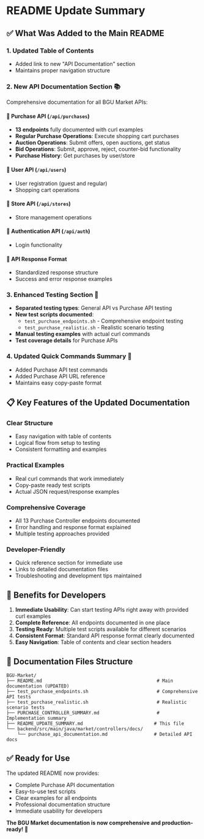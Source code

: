 # README Update Summary

## ✅ What Was Added to the Main README

### 1. Updated Table of Contents
- Added link to new "API Documentation" section
- Maintains proper navigation structure

### 2. New API Documentation Section 📚
Comprehensive documentation for all BGU Market APIs:

#### 🛒 Purchase API (`/api/purchases`)
- **13 endpoints** fully documented with curl examples
- **Regular Purchase Operations**: Execute shopping cart purchases
- **Auction Operations**: Submit offers, open auctions, get status
- **Bid Operations**: Submit, approve, reject, counter-bid functionality
- **Purchase History**: Get purchases by user/store

#### 👤 User API (`/api/users`)
- User registration (guest and regular)
- Shopping cart operations

#### 🏪 Store API (`/api/stores`)
- Store management operations

#### 🔐 Authentication API (`/api/auth`)
- Login functionality

#### 📖 API Response Format
- Standardized response structure
- Success and error response examples

### 3. Enhanced Testing Section 🧪
- **Separated testing types**: General API vs Purchase API testing
- **New test scripts documented**:
  - `test_purchase_endpoints.sh` - Comprehensive endpoint testing
  - `test_purchase_realistic.sh` - Realistic scenario testing
- **Manual testing examples** with actual curl commands
- **Test coverage details** for Purchase APIs

### 4. Updated Quick Commands Summary 🚀
- Added Purchase API test commands
- Added Purchase API URL reference
- Maintains easy copy-paste format

## 📋 Key Features of the Updated Documentation

### Clear Structure
- Easy navigation with table of contents
- Logical flow from setup to testing
- Consistent formatting and examples

### Practical Examples
- Real curl commands that work immediately
- Copy-paste ready test scripts
- Actual JSON request/response examples

### Comprehensive Coverage
- All 13 Purchase Controller endpoints documented
- Error handling and response format explained
- Multiple testing approaches provided

### Developer-Friendly
- Quick reference section for immediate use
- Links to detailed documentation files
- Troubleshooting and development tips maintained

## 🎯 Benefits for Developers

1. **Immediate Usability**: Can start testing APIs right away with provided curl examples
2. **Complete Reference**: All endpoints documented in one place
3. **Testing Ready**: Multiple test scripts available for different scenarios
4. **Consistent Format**: Standard API response format clearly documented
5. **Easy Navigation**: Table of contents and clear section headers

## 📁 Documentation Files Structure

```
BGU-Market/
├── README.md                                          # Main documentation (UPDATED)
├── test_purchase_endpoints.sh                         # Comprehensive API tests
├── test_purchase_realistic.sh                         # Realistic scenario tests
├── PURCHASE_CONTROLLER_SUMMARY.md                     # Implementation summary
├── README_UPDATE_SUMMARY.md                          # This file
└── backend/src/main/java/market/controllers/docs/
    └── purchase_api_documentation.md                 # Detailed API docs
```

## ✅ Ready for Use

The updated README now provides:
- Complete Purchase API documentation
- Easy-to-use test scripts
- Clear examples for all endpoints
- Professional documentation structure
- Immediate usability for developers

**The BGU Market documentation is now comprehensive and production-ready! 🎉** 